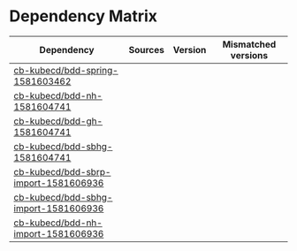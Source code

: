 # Dependency Matrix

Dependency | Sources | Version | Mismatched versions
---------- | ------- | ------- | -------------------
[cb-kubecd/bdd-spring-1581603462](https://github.com/cb-kubecd/bdd-spring-1581603462.git) |  | []() | 
[cb-kubecd/bdd-nh-1581604741](https://github.com/cb-kubecd/bdd-nh-1581604741.git) |  | []() | 
[cb-kubecd/bdd-gh-1581604741](https://github.com/cb-kubecd/bdd-gh-1581604741.git) |  | []() | 
[cb-kubecd/bdd-sbhg-1581604741](https://github.com/cb-kubecd/bdd-sbhg-1581604741.git) |  | []() | 
[cb-kubecd/bdd-sbrp-import-1581606936](https://github.com/cb-kubecd/bdd-sbrp-import-1581606936.git) |  | []() | 
[cb-kubecd/bdd-sbhg-import-1581606936](https://github.com/cb-kubecd/bdd-sbhg-import-1581606936.git) |  | []() | 
[cb-kubecd/bdd-nh-import-1581606936](https://github.com/cb-kubecd/bdd-nh-import-1581606936.git) |  | []() | 
